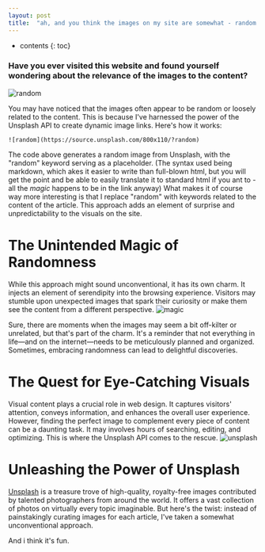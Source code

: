 ```yaml
---
layout: post
title:  "ah, and you think the images on my site are somewhat - random ??"
---
```


* contents
{: toc}

### Have you ever visited this website and found yourself wondering about the relevance of the images to the content?
![random](https://source.unsplash.com/800x110/?random)

You may have noticed that the images often appear to be random or loosely related to the content. This is because I've harnessed the power of the Unsplash API to create dynamic image links. Here's how it works:

```
![random](https://source.unsplash.com/800x110/?random)
```
The code above generates a random image from Unsplash, with the "random" keyword serving as a placeholder. (The syntax used being markdown, which akes it easier to write than full-blown html, but you will get the point and be able to easily translate it to standard html if you ant to - all the *magic* happens to be in the link anyway) What makes it of course way more interesting is that I replace "random" with keywords related to the content of the article. This approach adds an element of surprise and unpredictability to the visuals on the site.
# The Unintended Magic of Randomness
While this approach might sound unconventional, it has its own charm. It injects an element of serendipity into the browsing experience. Visitors may stumble upon unexpected images that spark their curiosity or make them see the content from a different perspective.
![magic](https://source.unsplash.com/800x110/?magic)

Sure, there are moments when the images may seem a bit off-kilter or unrelated, but that's part of the charm. It's a reminder that not everything in life—and on the internet—needs to be meticulously planned and organized. Sometimes, embracing randomness can lead to delightful discoveries.
# The Quest for Eye-Catching Visuals
Visual content plays a crucial role in web design. It captures visitors' attention, conveys information, and enhances the overall user experience. However, finding the perfect image to complement every piece of content can be a daunting task. It may involves hours of searching, editing, and optimizing. This is where the Unsplash API comes to the rescue.
![unsplash](https://source.unsplash.com/800x110/?unsplash)
# Unleashing the Power of Unsplash
[Unsplash](unsplash.com) is a treasure trove of high-quality, royalty-free images contributed by talented photographers from around the world. It offers a vast collection of photos on virtually every topic imaginable. But here's the twist: instead of painstakingly curating images for each article, I've taken a somewhat unconventional approach. 

And i think it's fun.